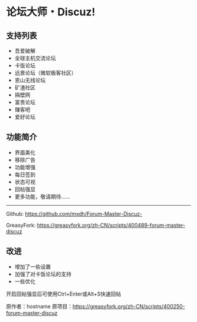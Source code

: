 # 论坛大师・Discuz!
## 支持列表
- 吾爱破解
- 全球主机交流论坛
- 卡饭论坛
- 远景论坛（微软极客社区）
- 恩山无线论坛
- 矿渣社区
- 隔壁网
- 富贵论坛
- 赚客吧
- 爱好论坛

## 功能简介
- 界面美化
- 移除广告
- 功能增强
- 每日签到
- 状态可视
- 回帖强显
- 更多功能，敬请期待……

---

Github: https://github.com/mxdh/Forum-Master-Discuz-

GreasyFork: https://greasyfork.org/zh-CN/scripts/400489-forum-master-discuz

## 改进
- 增加了一些设置
- 加强了对卡饭论坛的支持
- 一些优化

开启回帖强显后可使用Ctrl+Enter或Alt+S快速回帖

原作者：hostname
原项目：https://greasyfork.org/zh-CN/scripts/400250-forum-master-discuz

